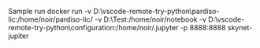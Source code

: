 Sample run
docker run -v D:\vscode-remote-try-python\pardiso-lic:/home/noir/pardiso-lic/ -v D:\Test:/home/noir/notebook -v D:\vscode-remote-try-python\configuration:/home/noir/.jupyter -p 8888:8888 skynet-jupiter